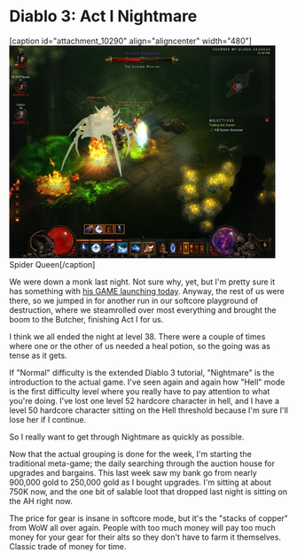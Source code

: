 # Diablo 3: Act I Nightmare

[caption id="attachment\_10290" align="aligncenter" width="480"][![](../uploads/2012/10/Diablo-III-2012-10-07-22-49-15-66-480x384.jpg "Spider Queen")](../uploads/2012/10/Diablo-III-2012-10-07-22-49-15-66.jpg) Spider Queen[/caption]

We were down a monk last night. Not sure why, yet, but I'm pretty sure it has something with [his GAME launching today](https://www.pirate101.com/ "Pirate101"). Anyway, the rest of us were there, so we jumped in for another run in our softcore playground of destruction, where we steamrolled over most everything and brought the boom to the Butcher, finishing Act I for us.

I think we all ended the night at level 38. There were a couple of times where one or the other of us needed a heal potion, so the going was as tense as it gets.

If "Normal" difficulty is the extended Diablo 3 tutorial, "Nightmare" is the introduction to the actual game. I've seen again and again how "Hell" mode is the first difficulty level where you really have to pay attention to what you're doing. I've lost one level 52 hardcore character in hell, and I have a level 50 hardcore character sitting on the Hell threshold because I'm sure I'll lose her if I continue.

So I really want to get through Nightmare as quickly as possible.

Now that the actual grouping is done for the week, I'm starting the traditional meta-game; the daily searching through the auction house for upgrades and bargains. This last week saw my bank go from nearly 900,000 gold to 250,000 gold as I bought upgrades. I'm sitting at about 750K now, and the one bit of salable loot that dropped last night is sitting on the AH right now.

The price for gear is insane in softcore mode, but it's the "stacks of copper" from WoW all over again. People with too much money will pay too much money for your gear for their alts so they don't have to farm it themselves. Classic trade of money for time.
